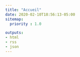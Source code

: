 ```yaml
---
title: "Accueil"
date: 2020-02-10T18:56:13-05:00
sitemap:
  priority : 1.0

outputs:
- html
- rss
- json
---
```


